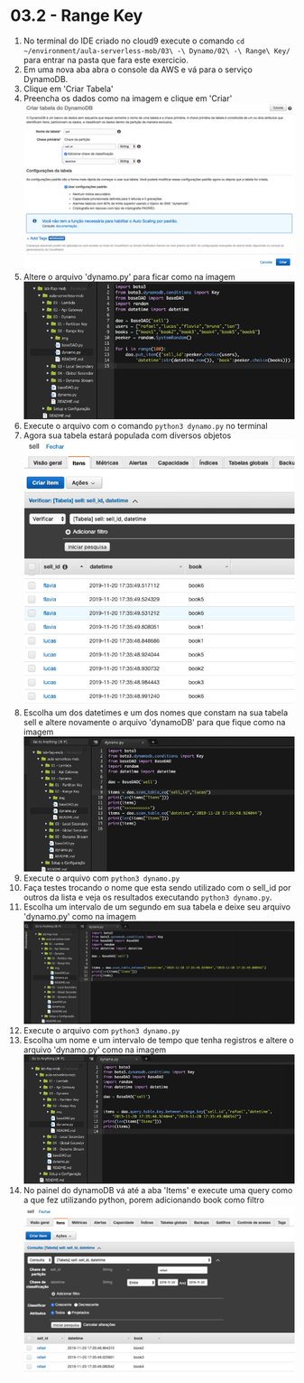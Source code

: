 # 03.2 - Range Key

1. No terminal do IDE criado no cloud9 execute o comando `cd ~/environment/aula-serverless-mob/03\ -\ Dynamo/02\ -\ Range\ Key/` para entrar na pasta que fara este exercicio.
2. Em uma nova aba abra o console da AWS e vá para o serviço DynamoDB.
3. Clique em 'Criar Tabela'
4. Preencha os dados como na imagem e clique em 'Criar'
![img/rangekey01.png](img/rangekey01.png)
3. Altere o arquivo 'dynamo.py' para ficar como na imagem 
![img/rangekey02.png](img/rangekey02.png)
4. Execute o arquivo com o comando `python3 dynamo.py` no terminal
5. Agora sua tabela estará populada com diversos objetos
![img/rangekey03.png](img/rangekey03.png)
6. Escolha um dos datetimes e um dos nomes que constam na sua tabela sell e altere novamente o arquivo 'dynamoDB' para que fique como na imagem
![img/rangekey04.png](img/rangekey04.png)
7. Execute o arquivo com `python3 dynamo.py`
8. Faça testes trocando o nome que esta sendo utilizado com o sell_id por outros da lista e veja os resultados executando `python3 dynamo.py`.
9. Escolha um intervalo de um segundo em sua tabela e deixe seu arquivo 'dynamo.py' como na imagem
![img/rangekey05.png](img/rangekey05.png)
9. Execute o arquivo com `python3 dynamo.py`
10. Escolha um nome e um intervalo de tempo que tenha registros e altere o arquivo 'dynamo.py' como na imagem
![img/rangekey06.png](img/rangekey06.png)
11. No painel do dynamoDB vá até a aba 'Items' e execute uma query como a que fez utilizando python, porem adicionando book como filtro
![alt](img/rangekey07.png)
